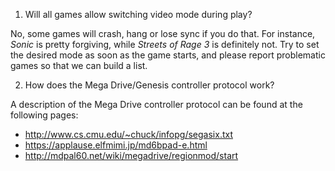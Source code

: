 1. Will all games allow switching video mode during play?  

  No, some games will crash, hang or lose sync if you do that. For instance, _Sonic_ is pretty forgiving, while _Streets of Rage 3_ is definitely not. Try to set the desired mode as soon as the game starts, and please report problematic games so that we can build a list.

2. How does the Mega Drive/Genesis controller protocol work?

 A description of the Mega Drive controller protocol can be found at the following pages:
 - http://www.cs.cmu.edu/~chuck/infopg/segasix.txt
 - https://applause.elfmimi.jp/md6bpad-e.html
 - http://mdpal60.net/wiki/megadrive/regionmod/start